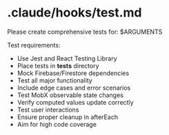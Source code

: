 # .claude/hooks/test.md

Please create comprehensive tests for: $ARGUMENTS

Test requirements:

- Use Jest and React Testing Library
- Place tests in **tests** directory
- Mock Firebase/Firestore dependencies
- Test all major functionality
- Include edge cases and error scenarios
- Test MobX observable state changes
- Verify computed values update correctly
- Test user interactions
- Ensure proper cleanup in afterEach
- Aim for high code coverage
